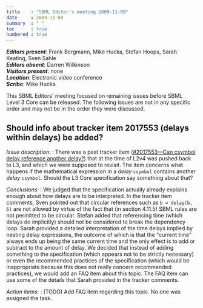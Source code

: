 ```yaml
---
title    : "SBML Editor's meeting 2009-11-09"
date     : 2009-11-09
summary  : " "
toc      : true
numbered : true
---
```


_**Editors present**_: Frank Bergmann, Mike Hucka, Stefan Hoops, Sarah Keating, Sven Sahle<br>
_**Editors absent**_: Darren Wilkinson<br>
_**Visitors present**_: none<br>
_**Location**_: Electronic video conference<br>
_**Scribe**_: Mike Hucka

This SBML Editors' meeting focused on remaining issues before SBML Level&nbsp;3 Core can be released.  The following issues are not in any specific order and may not be in the order they were discussed.


## Should info about tracker item 2017553 (delays within delays) be added?

_Issue description:_
: There was a past tracker item ([#2017553&mdash;Can csymbol delay reference another delay?](https://sourceforge.net/tracker/?func=detail&aid=2017553&group_id=71971&atid=894711)) that at the time of L2v4 was pushed back to L3, and which we were supposed to revisit.  The item concerns what happens if the mathematical expression in a _delay_ <code>csymbol</code> contains another _delay_ <code>csymbol</code>.  Should the L3 Core specification say something about that?

_Conclusions:_
: We judged that the specification actually already explains enough about how delays are to be interpreted.  In the tracker item comments, Sven pointed out that circular references such as <code>b = delay(b, 5)</code> are not allowed by virtue of the fact that (in section 4.11.5) SBML rules are not permitted to be circular.  Stefan added that referencing time (which delays do implicitly) should not be considered to break the dependency loop. Sarah provided a detailed interpretation of the time delays implied by nesting delay expressions, the outcome of which is that the "current time" always ends up being the same current time and the only effect is to add or subtract to the amount of delay.  We decided that instead of adding something to the specification (which appears not to be strictly necessary) or even the recommended practices of the specification (which would be inappropriate because this does not really concern recommended practices), we would add an FAQ item about this topic.  The FAQ item can use some of the details that Sarah provided in the tracker comments.

_Action items:_
: (TODO) Add FAQ item regarding this topic.  No one was assigned the task.
